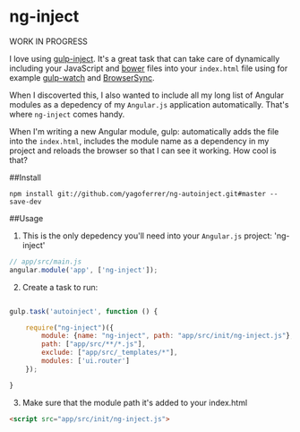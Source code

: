 ng-inject
=============

WORK IN PROGRESS


I love using [gulp-inject](https://github.com/klei/gulp-inject). It's a great task that can take care of dynamically including your JavaScript and [bower](https://github.com/bower/bower) files into your `index.html` file using for example [gulp-watch](https://github.com/floatdrop/gulp-watch) and [BrowserSync](https://github.com/shakyShane/browser-sync).

When I discoverted this, I also wanted to include all my long list of Angular modules as a depedency of my `Angular.js` application automatically. That's where `ng-inject` comes handy. 

When I'm writing a new Angular module, gulp: automatically adds the file into the `index.html`, includes the module name as a dependency in my project and reloads the browser so that I can see it working. How cool is that?


##Install
```
npm install git://github.com/yagoferrer/ng-autoinject.git#master --save-dev
```

##Usage

1) This is the only depedency you'll need into your `Angular.js` project: 'ng-inject'
```javascript
// app/src/main.js
angular.module('app', ['ng-inject']);
```


2) Create a task to run:


```javascript

gulp.task('autoinject', function () {

    require("ng-inject")({
        module: {name: "ng-inject", path: "app/src/init/ng-inject.js"},
        path: ["app/src/**/*.js"],
        exclude: ["app/src/_templates/*"],
        modules: ['ui.router']
    });

}
```

3) Make sure that the module path it's added to your index.html
```html
<script src="app/src/init/ng-inject.js">
```
